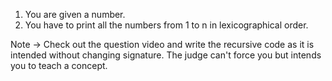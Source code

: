 1. You are given a number.
2. You have to print all the numbers from 1 to n in lexicographical order.

Note -> Check out the question video and write the recursive code as it is intended without 
               changing signature. The judge can't force you but intends you to teach a concept.

